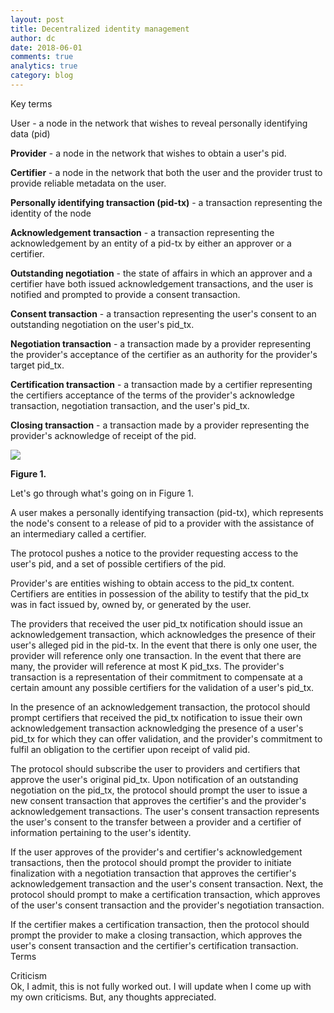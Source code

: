 ```yaml
---
layout: post
title: Decentralized identity management
author: dc
date: 2018-06-01
comments: true
analytics: true
category: blog
---
```


Key terms  

User - a node in the network that wishes to reveal personally identifying data (pid)

**Provider** - a node in the network that wishes to obtain a user's pid.

**Certifier** - a node in the network that both the user and the provider trust to provide reliable metadata on the user.

**Personally identifying transaction (pid-tx)** - a transaction representing the identity of the node

**Acknowledgement transaction** - a transaction representing the acknowledgement by an entity of a pid-tx by either an approver or a certifier.

**Outstanding negotiation** - the state of affairs in which an approver and a certifier have both issued acknowledgement transactions, and the user is notified and prompted to provide a consent transaction.

**Consent transaction** - a transaction representing the user's consent to an outstanding negotiation on the user's pid_tx.  

**Negotiation transaction** - a transaction made by a provider representing the provider's acceptance of the certifier as an authority for the provider's target pid_tx.

**Certification transaction** - a transaction made by a certifier representing the certifiers acceptance of the terms of the provider's acknowledge transaction, negotiation transaction, and the user's pid_tx.

**Closing transaction** - a transaction made by a provider representing the provider's acknowledge of receipt of the pid.

<img src="https://www.danjcook.com/assets/images/Untitled Diagram.png" class="img-fluid">

**Figure 1.**

Let's go through what's going on in Figure 1.

A user makes a personally identifying transaction (pid-tx), which represents the node's consent to a release of pid to a provider with the assistance of an intermediary called a certifier.

The protocol pushes a notice to the provider requesting access to the user's pid, and a set of possible certifiers of the pid.  

Provider's are entities wishing to obtain access to the pid_tx content. Certifiers are entities in possession of the ability to testify that the pid_tx was in fact issued by, owned by, or generated by the user.

The providers that received the user pid_tx notification should issue an acknowledgement transaction, which acknowledges the presence of their user's alleged pid in the pid-tx. In the event that there is only one user, the provider will reference only one transaction. In the event that there are many, the provider will reference at most K pid_txs. The provider's transaction is a representation of their commitment to compensate at a certain amount any possible certifiers for the validation of a user's pid_tx.

In the presence of an acknowledgement transaction, the protocol should prompt certifiers that received the pid_tx notification to issue their own acknowledgement transaction acknowledging the presence of a user's pid_tx for which they can offer validation, and the provider's commitment to fulfil an obligation to the certifier upon receipt of valid pid.  

The protocol should subscribe the user to providers and certifiers that approve the user's original pid_tx. Upon notification of an outstanding negotiation on the pid_tx, the protocol should prompt the user to issue a new consent transaction that approves the certifier's and the provider's acknowledgement transactions. The user's consent transaction represents the user's consent to the transfer between a provider and a certifier of information pertaining to the user's identity.

If the user approves of the provider's and certifier's acknowledgement transactions, then the protocol should prompt the provider to initiate finalization with a negotiation transaction that approves the certifier's acknowledgement transaction and the user's consent transaction. Next, the protocol should prompt to make a certification transaction, which approves of the user's consent transaction and the provider's negotiation transaction.

If the certifier makes a certification transaction, then the protocol should prompt the provider to make a closing transaction, which approves the user's consent transaction and the certifier's certification transaction.
Terms

Criticism  
Ok, I admit, this is not fully worked out. I will update when I come up with my own criticisms. But, any thoughts appreciated.

